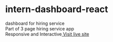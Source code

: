 # intern-dashboard-react
dashboard for hiring service <br>
Part of 3 page hiring service app <br>
Responsive and Interactive[
Visit live site](https://radiant-blini-a23422.netlify.app)
